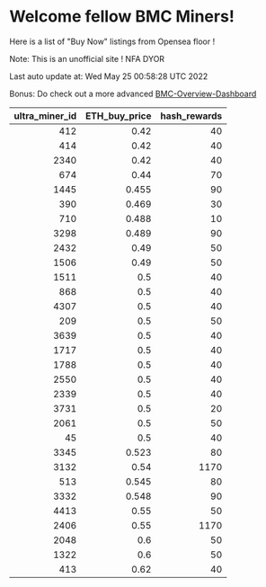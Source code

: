 # Welcome fellow BMC Miners!
Here is a list of "Buy Now" listings from Opensea floor !

Note: This is an unofficial site ! NFA DYOR

Last auto update at: Wed May 25 00:58:28 UTC 2022

Bonus: Do check out a more advanced [BMC-Overview-Dashboard](https://dune.com/defifunk/BMC-Overview-Dashboard)


|   ultra_miner_id |   ETH_buy_price |   hash_rewards |
|-----------------:|----------------:|---------------:|
|              412 |           0.42  |             40 |
|              414 |           0.42  |             40 |
|             2340 |           0.42  |             40 |
|              674 |           0.44  |             70 |
|             1445 |           0.455 |             90 |
|              390 |           0.469 |             30 |
|              710 |           0.488 |             10 |
|             3298 |           0.489 |             90 |
|             2432 |           0.49  |             50 |
|             1506 |           0.49  |             50 |
|             1511 |           0.5   |             40 |
|              868 |           0.5   |             40 |
|             4307 |           0.5   |             40 |
|              209 |           0.5   |             50 |
|             3639 |           0.5   |             40 |
|             1717 |           0.5   |             40 |
|             1788 |           0.5   |             40 |
|             2550 |           0.5   |             40 |
|             2339 |           0.5   |             40 |
|             3731 |           0.5   |             20 |
|             2061 |           0.5   |             50 |
|               45 |           0.5   |             40 |
|             3345 |           0.523 |             80 |
|             3132 |           0.54  |           1170 |
|              513 |           0.545 |             80 |
|             3332 |           0.548 |             90 |
|             4413 |           0.55  |             50 |
|             2406 |           0.55  |           1170 |
|             2048 |           0.6   |             50 |
|             1322 |           0.6   |             50 |
|              413 |           0.62  |             40 |